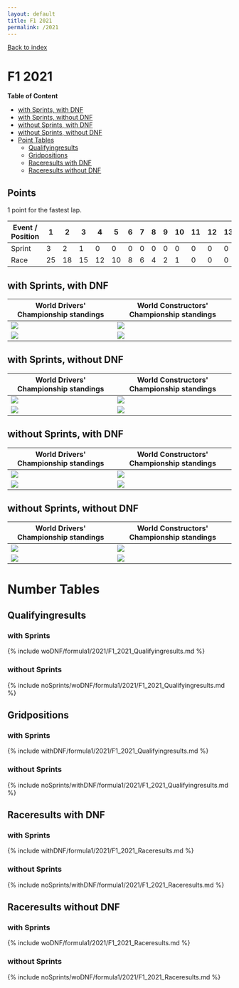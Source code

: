```yaml
---
layout: default
title: F1 2021
permalink: /2021
---
```


[Back to index](/F1_2025_Different_Point_Systems/)

# F1 2021

**Table of Content**

- [with Sprints, with DNF](/F1_2025_Different_Point_Systems/2021#ww)
- [with Sprints, without DNF](/F1_2025_Different_Point_Systems/2021#wn)
- [without Sprints, with DNF](/F1_2025_Different_Point_Systems/2021#nw)
- [without Sprints, without DNF](/F1_2025_Different_Point_Systems/2021#nn)
- [Point Tables](/F1_2025_Different_Point_Systems/2021#tables)
  - [Qualifyingresults](/F1_2025_Different_Point_Systems/2021#tq)
  - [Gridpositions](/F1_2025_Different_Point_Systems/2021#tg)
  - [Raceresults with DNF](/F1_2025_Different_Point_Systems/2021#tw)
  - [Raceresults without DNF](/F1_2025_Different_Point_Systems/2021#tn)

## Points

1 point for the fastest lap.

| Event / Position | 1 | 2 | 3 | 4 | 5 | 6 | 7 | 8 | 9 | 10 | 11 | 12 | 13 | 14 | 15 | 16 | 17 | 18 | 19 | 20 |
| - | - | - | - | - | - | - | - | - | - | - | - | - | - | - | - | - | - | - | - | - |
| Sprint | 3 | 2 | 1 | 0 | 0 | 0 | 0 | 0 | 0 | 0 | 0 | 0 | 0 | 0 | 0 | 0 | 0 | 0 | 0 | 0 |
| Race | 25 | 18 | 15 | 12 | 10 | 8 | 6 | 4 | 2 | 1 | 0 | 0 | 0 | 0 | 0 | 0 | 0 | 0 | 0 | 0 |

## <a id="ww"></a> with Sprints, with DNF

| World Drivers' Championship standings | World Constructors' Championship standings |
| - | - |
| ![](/F1_2025_Different_Point_Systems/docs/assets/withDNF/formula1/2021/F1_2021_Qualifyingresults.png) | ![](/F1_2025_Different_Point_Systems/docs/assets/withDNF/formula1/2021/constructors_F1_2021_Qualifyingresults.png) |
| ![](/F1_2025_Different_Point_Systems/docs/assets/withDNF/formula1/2021/F1_2021_Raceresults.png) | ![](/F1_2025_Different_Point_Systems/docs/assets/withDNF/formula1/2021/constructors_F1_2021_Raceresults.png) |

## <a id="wn"></a> with Sprints, without DNF

| World Drivers' Championship standings | World Constructors' Championship standings |
| - | - |
| ![](/F1_2025_Different_Point_Systems/docs/assets/woDNF/formula1/2021/F1_2021_Qualifyingresults.png) | ![](/F1_2025_Different_Point_Systems/docs/assets/woDNF/formula1/2021/constructors_F1_2021_Qualifyingresults.png) |
| ![](/F1_2025_Different_Point_Systems/docs/assets/woDNF/formula1/2021/F1_2021_Raceresults.png) | ![](/F1_2025_Different_Point_Systems/docs/assets/woDNF/formula1/2021/constructors_F1_2021_Raceresults.png) |

## <a id="nw"></a> without Sprints, with DNF

| World Drivers' Championship standings | World Constructors' Championship standings |
| - | - |
| ![](/F1_2025_Different_Point_Systems/docs/assets/noSprints/withDNF/formula1/2021/F1_2021_Qualifyingresults.png) | ![](/F1_2025_Different_Point_Systems/docs/assets/noSprints/withDNF/formula1/2021/constructors_F1_2021_Qualifyingresults.png) |
| ![](/F1_2025_Different_Point_Systems/docs/assets/noSprints/withDNF/formula1/2021/F1_2021_Raceresults.png) | ![](/F1_2025_Different_Point_Systems/docs/assets/noSprints/withDNF/formula1/2021/constructors_F1_2021_Raceresults.png) |

## <a id="nn"></a> without Sprints, without DNF

| World Drivers' Championship standings | World Constructors' Championship standings |
| - | - |
| ![](/F1_2025_Different_Point_Systems/docs/assets/noSprints/woDNF/formula1/2021/F1_2021_Qualifyingresults.png) | ![](/F1_2025_Different_Point_Systems/docs/assets/noSprints/woDNF/formula1/2021/constructors_F1_2021_Qualifyingresults.png) |
| ![](/F1_2025_Different_Point_Systems/docs/assets/noSprints/woDNF/formula1/2021/F1_2021_Raceresults.png) | ![](/F1_2025_Different_Point_Systems/docs/assets/noSprints/woDNF/formula1/2021/constructors_F1_2021_Raceresults.png) |

# <a id="tables"></a> Number Tables

## <a id="tq"></a> Qualifyingresults

### with Sprints

{% include woDNF/formula1/2021/F1_2021_Qualifyingresults.md %}

### without Sprints

{% include noSprints/woDNF/formula1/2021/F1_2021_Qualifyingresults.md %}

## <a id="tg"></a> Gridpositions

### with Sprints

{% include withDNF/formula1/2021/F1_2021_Qualifyingresults.md %}

### without Sprints

{% include noSprints/withDNF/formula1/2021/F1_2021_Qualifyingresults.md %}

## <a id="tw"></a> Raceresults with DNF

### with Sprints

{% include withDNF/formula1/2021/F1_2021_Raceresults.md %}

### without Sprints

{% include noSprints/withDNF/formula1/2021/F1_2021_Raceresults.md %}

## <a id="tn"></a> Raceresults without DNF

### with Sprints

{% include woDNF/formula1/2021/F1_2021_Raceresults.md %}

### without Sprints

{% include noSprints/woDNF/formula1/2021/F1_2021_Raceresults.md %}
